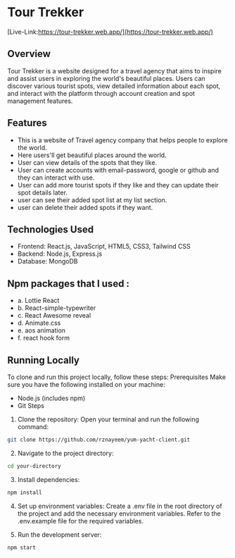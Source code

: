 # Tour Trekker

[Live-Link:https://tour-trekker.web.app/](https://tour-trekker.web.app/)

## Overview

Tour Trekker is a website designed for a travel agency that aims to inspire and assist users in exploring the world's beautiful places. Users can discover various tourist spots, view detailed information about each spot, and interact with the platform through account creation and spot management features.

## Features

- This is a website of Travel agency company that helps people to explore the
  world.
- Here users'll get beautiful places around the world.
- User can view details of the spots that they like.
- User can create accounts with email-password, google or github and they can
  interact with use.
- User can add more tourist spots if they like and they can update their spot
  details later.
- user can see their added spot list at my list section.
- user can delete their added spots if they want.

## Technologies Used

- Frontend: React.js, JavaScript, HTML5, CSS3, Tailwind CSS
- Backend: Node.js, Express.js
- Database: MongoDB

## Npm packages that I used :

- a. Lottie React
- b. React-simple-typewriter
- c. React Awesome reveal
- d. Animate.css
- e. aos animation
- f. react hook form

## Running Locally
To clone and run this project locally, follow these steps:
Prerequisites
Make sure you have the following installed on your machine:
- Node.js (includes npm)
- Git
Steps
1. Clone the repository: Open your terminal and run the following command:
```bash
git clone https://github.com/rznayeem/yum-yacht-client.git
```
2. Navigate to the project directory:
```bash
cd your-directory
```

3. Install dependencies:
```bash
npm install
```
4. Set up environment variables:
Create a .env file in the root directory of the project and add the necessary environment variables. Refer to the .env.example file for the required variables.

5. Run the development server:
```bash
npm start
```
